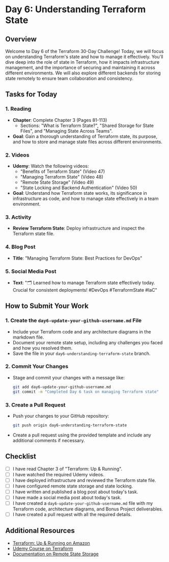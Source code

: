 # Day 6: Understanding Terraform State

## Overview

Welcome to Day 6 of the Terraform 30-Day Challenge! Today, we will focus on understanding Terraform's state and how to manage it effectively. You'll dive deep into the role of state in Terraform, how it impacts infrastructure management, and the importance of securing and maintaining it across different environments. We will also explore different backends for storing state remotely to ensure team collaboration and consistency.

## Tasks for Today

### 1. **Reading**
   - **Chapter**: Complete Chapter 3 (Pages 81-113)
     - Sections: "What is Terraform State?", "Shared Storage for State Files", and "Managing State Across Teams".
   - **Goal**: Gain a thorough understanding of Terraform state, its purpose, and how to store and manage state files across different environments.

### 2. **Videos**
   - **Udemy**: Watch the following videos:
     - "Benefits of Terraform State" (Video 47)
     - "Managing Terraform State" (Video 48)
     - "Remote State Storage" (Video 49)
     - "State Locking and Backend Authentication" (Video 50)
   - **Goal**: Understand how Terraform state works, its significance in infrastructure as code, and how to manage state effectively in a team environment.

### 3. **Activity**
   - **Review Terraform State**: Deploy infrastructure and inspect the Terraform state file.

### 4. **Blog Post**
   - **Title**: "Managing Terraform State: Best Practices for DevOps"

### 5. **Social Media Post**
   - **Text**: "🗂 Learned how to manage Terraform state effectively today. Crucial for consistent deployments! #DevOps #TerraformState #IaC"

## How to Submit Your Work

### 1. **Create the `day6-update-your-github-username.md` File**
   - Include your Terraform code and any architecture diagrams in the markdown file.
   - Document your remote state setup, including any challenges you faced and how you resolved them.
   - Save the file in your `day6-understanding-terraform-state` branch.

### 2. **Commit Your Changes**
   - Stage and commit your changes with a message like:
     ```bash
     git add day6-update-your-github-username.md
     git commit -m "Completed Day 6 task on managing Terraform state"
     ```

### 3. **Create a Pull Request**
   - Push your changes to your GitHub repository:
     ```bash
     git push origin day6-understanding-terraform-state
     ```
   - Create a pull request using the provided template and include any additional comments if necessary.

## Checklist

- [ ] I have read Chapter 3 of "Terraform: Up & Running".
- [ ] I have watched the required Udemy videos.
- [ ] I have deployed infrastructure and reviewed the Terraform state file.
- [ ] I have configured remote state storage and state locking.
- [ ] I have written and published a blog post about today's task.
- [ ] I have made a social media post about today's task.
- [ ] I have created a `day6-update-your-github-username.md` file with my Terraform code, architecture diagrams, and Bonus Project deliverables.
- [ ] I have created a pull request with all the required details.

## Additional Resources

- [Terraform: Up & Running on Amazon](https://www.amazon.com/Terraform-Running-Infrastructure-Configuration-Management/dp/1492046906)
- [Udemy Course on Terraform](https://www.udemy.com/course/terraform/)
- [Documentation on Remote State Storage](https://www.terraform.io/docs/language/state/remote.html)
